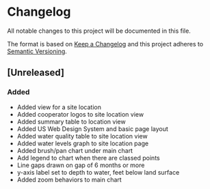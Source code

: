 # Changelog
All notable changes to this project will be documented in this file.

The format is based on [Keep a Changelog](http://keepachangelog.com/en/1.0.0/)
and this project adheres to [Semantic Versioning](http://semver.org/spec/v2.0.0.html).

## [Unreleased]
### Added
- Added view for a site location
- Added cooperator logos to site location view
- Added summary table to location view
- Added US Web Design System and basic page layout
- Added water quality table to site location view
- Added water levels graph to site location page
- Added brush/pan chart under main chart
- Add legend to chart when there are classed points
- Line gaps drawn on gap of 6 months or more
- y-axis label set to depth to water, feet below land surface
- Added zoom behaviors to main chart
